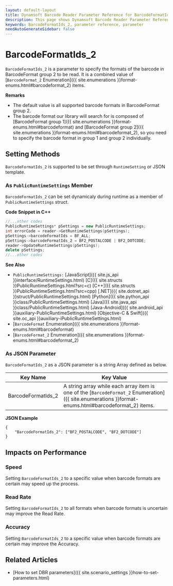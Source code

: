 ```yaml
---
layout: default-layout
title: Dynamsoft Barcode Reader Parameter Reference for BarcodeFormatIds_2
description: This page shows Dynamsoft Barcode Reader Parameter Reference for BarcodeFormatIds_2.
keywords: BarcodeFormatIds_2, parameter reference, parameter
needAutoGenerateSidebar: false
---
```



# BarcodeFormatIds_2 

`BarcodeFormatIds_2` is a parameter to specify the formats of the barcode in BarcodeFormat group 2 to be read. It is a combined value of [`BarcodeFormat_2` Enumeration]({{ site.enumerations }}format-enums.html#barcodeformat_2) items.

**Remarks**  
- The default value is all supported barcode formats in BarcodeFormat group 2.
- The barcode format our library will search for is composed of [BarcodeFormat group 1]({{ site.enumerations }}format-enums.html#barcodeformat) and [BarcodeFormat group 2]({{ site.enumerations }}format-enums.html#barcodeformat_2), so you need to specify the barcode format in group 1 and group 2 individually.


    
## Setting Methods
`BarcodeFormatIds_2` is supported to be set through `RuntimeSetting` or JSON template.

### As `PublicRuntimeSettings` Member
`BarcodeFormatIds_2` can be set dynamicaly during runtime as a member of `PublicRuntimeSettings` struct.


**Code Snippet in C++**
```cpp
//...other codes
PublicRuntimeSettings* pSettings = new PublicRuntimeSettings;
int errorCode = reader->GetRuntimeSettings(pSettings);
pSettings->barcodeFormatIds = BF_ALL;
pSettings->barcodeFormatIds_2 = BF2_POSTALCODE | BF2_DOTCODE;
reader->UpdateRuntimeSettings(pSettings);
delete pSettings;
//...other codes
```



**See Also**      
- `PublicRuntimeSettings:` [JavaScript]({{ site.js_api }}interface/RuntimeSettings.html) [C]({{ site.structs }}PublicRuntimeSettings.html?src=c) [C++]({{ site.structs }}PublicRuntimeSettings.html?src=cpp) [.NET]({{ site.dotnet_api }}struct/PublicRuntimeSettings.html) [Python]({{ site.python_api }}class/PublicRuntimeSettings.html) [Java]({{ site.java_api }}class/PublicRuntimeSettings.html) [Java-Android]({{ site.android_api }}auxiliary-PublicRuntimeSettings.html) [Objective-C & Swift]({{ site.oc_api }}auxiliary-iPublicRuntimeSettings.html)
- [`BarcodeFormat` Enumeration]({{ site.enumerations }}format-enums.html#barcodeformat)
- [`BarcodeFormat_2` Enumeration]({{ site.enumerations }}format-enums.html#barcodeformat_2)


### As JSON Parameter
`BarcodeFormatIds_2` as a JSON parameter is a string Array defined as below.   

| Key Name | Key Value |
| -------- | --------- |
| BarcodeFormatIds_2 | A string array while each array item is one of the [`BarcodeFormat_2` Enumeration]({{ site.enumerations }}format-enums.html#barcodeformat_2) items. |


**JSON Example**   
```
{
    "BarcodeFormatIds_2": ["BF2_POSTALCODE", "BF2_DOTCODE"]
}
```


## Impacts on Performance
### Speed
Setting `BarcodeFormatIds_2` to a specific value when barcode formats are certain may speed up the process.

### Read Rate
Setting `BarcodeFormatIds_2` to all formats when barcode formats is uncertain may improve the Read Rate. 

### Accuracy
Setting `BarcodeFormatIds_2` to a specific value when barcode formats are certain may improve the Accuracy.

## Related Articles
- [How to set DBR parameters]({{ site.scenario_settings }}how-to-set-parameters.html)